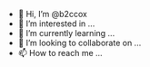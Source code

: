 - 👋 Hi, I’m @b2ccox
- 👀 I’m interested in ...
- 🌱 I’m currently learning ...
- 💞️ I’m looking to collaborate on ...
- 📫 How to reach me ...

<!---
b2ccox/b2ccox is a ✨ special ✨ repository because its `README.md` (this file) appears on your GitHub profile.
You can click the Preview link to take a look at your changes.
go --->
